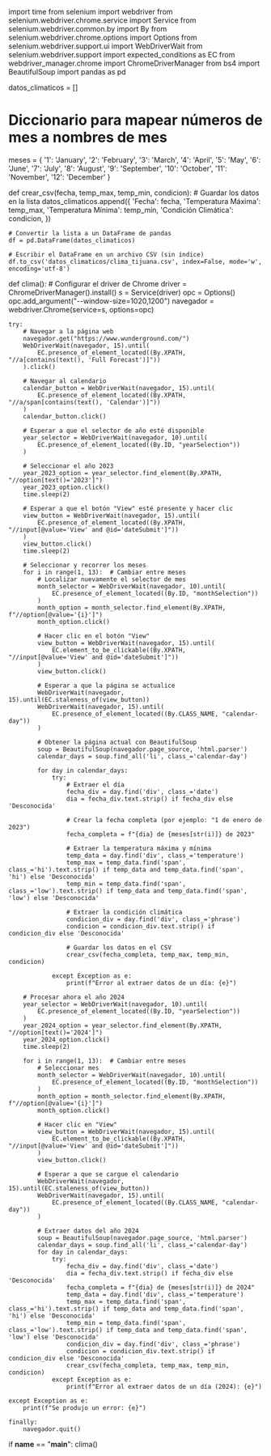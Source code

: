 import time
from selenium import webdriver
from selenium.webdriver.chrome.service import Service
from selenium.webdriver.common.by import By
from selenium.webdriver.chrome.options import Options
from selenium.webdriver.support.ui import WebDriverWait
from selenium.webdriver.support import expected_conditions as EC
from webdriver_manager.chrome import ChromeDriverManager
from bs4 import BeautifulSoup
import pandas as pd

datos_climaticos = []

# Diccionario para mapear números de mes a nombres de mes
meses = {
    '1': 'January', '2': 'February', '3': 'March', '4': 'April', '5': 'May', '6': 'June',
    '7': 'July', '8': 'August', '9': 'September', '10': 'October', '11': 'November', '12': 'December'
}


def crear_csv(fecha, temp_max, temp_min, condicion):
    # Guardar los datos en la lista
    datos_climaticos.append({
        'Fecha': fecha,
        'Temperatura Máxima': temp_max,
        'Temperatura Mínima': temp_min,
        'Condición Climática': condicion,
    })

    # Convertir la lista a un DataFrame de pandas
    df = pd.DataFrame(datos_climaticos)

    # Escribir el DataFrame en un archivo CSV (sin índice)
    df.to_csv('datos_climaticos/clima_tijuana.csv', index=False, mode='w', encoding='utf-8')

def clima():
    # Configurar el driver de Chrome
    driver = ChromeDriverManager().install()
    s = Service(driver)
    opc = Options()
    opc.add_argument("--window-size=1020,1200")
    navegador = webdriver.Chrome(service=s, options=opc)

    try:
        # Navegar a la página web
        navegador.get("https://www.wunderground.com/")
        WebDriverWait(navegador, 15).until(
            EC.presence_of_element_located((By.XPATH, "//a[contains(text(), 'Full Forecast')]"))
        ).click()

        # Navegar al calendario
        calendar_button = WebDriverWait(navegador, 15).until(
            EC.presence_of_element_located((By.XPATH, "//a/span[contains(text(), 'Calendar')]"))
        )
        calendar_button.click()

        # Esperar a que el selector de año esté disponible
        year_selector = WebDriverWait(navegador, 10).until(
            EC.presence_of_element_located((By.ID, "yearSelection"))
        )

        # Seleccionar el año 2023
        year_2023_option = year_selector.find_element(By.XPATH, "//option[text()='2023']")
        year_2023_option.click()
        time.sleep(2)

        # Esperar a que el botón "View" esté presente y hacer clic
        view_button = WebDriverWait(navegador, 15).until(
            EC.presence_of_element_located((By.XPATH, "//input[@value='View' and @id='dateSubmit']"))
        )
        view_button.click()
        time.sleep(2)

        # Seleccionar y recorrer los meses
        for i in range(1, 13):  # Cambiar entre meses
            # Localizar nuevamente el selector de mes
            month_selector = WebDriverWait(navegador, 10).until(
                EC.presence_of_element_located((By.ID, "monthSelection"))
            )
            month_option = month_selector.find_element(By.XPATH, f"//option[@value='{i}']")
            month_option.click()

            # Hacer clic en el botón "View"
            view_button = WebDriverWait(navegador, 15).until(
                EC.element_to_be_clickable((By.XPATH, "//input[@value='View' and @id='dateSubmit']"))
            )
            view_button.click()

            # Esperar a que la página se actualice
            WebDriverWait(navegador, 15).until(EC.staleness_of(view_button))
            WebDriverWait(navegador, 15).until(
                EC.presence_of_element_located((By.CLASS_NAME, "calendar-day"))
            )

            # Obtener la página actual con BeautifulSoup
            soup = BeautifulSoup(navegador.page_source, 'html.parser')
            calendar_days = soup.find_all('li', class_='calendar-day')

            for day in calendar_days:
                try:
                    # Extraer el día
                    fecha_div = day.find('div', class_='date')
                    dia = fecha_div.text.strip() if fecha_div else 'Desconocida'

                    # Crear la fecha completa (por ejemplo: "1 de enero de 2023")
                    fecha_completa = f"{dia} de {meses[str(i)]} de 2023"

                    # Extraer la temperatura máxima y mínima
                    temp_data = day.find('div', class_='temperature')
                    temp_max = temp_data.find('span', class_='hi').text.strip() if temp_data and temp_data.find('span', 'hi') else 'Desconocida'
                    temp_min = temp_data.find('span', class_='low').text.strip() if temp_data and temp_data.find('span', 'low') else 'Desconocida'

                    # Extraer la condición climática
                    condicion_div = day.find('div', class_='phrase')
                    condicion = condicion_div.text.strip() if condicion_div else 'Desconocida'

                    # Guardar los datos en el CSV
                    crear_csv(fecha_completa, temp_max, temp_min, condicion)

                except Exception as e:
                    print(f"Error al extraer datos de un día: {e}")

        # Procesar ahora el año 2024
        year_selector = WebDriverWait(navegador, 10).until(
            EC.presence_of_element_located((By.ID, "yearSelection"))
        )
        year_2024_option = year_selector.find_element(By.XPATH, "//option[text()='2024']")
        year_2024_option.click()
        time.sleep(2)

        for i in range(1, 13):  # Cambiar entre meses
            # Seleccionar mes
            month_selector = WebDriverWait(navegador, 10).until(
                EC.presence_of_element_located((By.ID, "monthSelection"))
            )
            month_option = month_selector.find_element(By.XPATH, f"//option[@value='{i}']")
            month_option.click()

            # Hacer clic en "View"
            view_button = WebDriverWait(navegador, 15).until(
                EC.element_to_be_clickable((By.XPATH, "//input[@value='View' and @id='dateSubmit']"))
            )
            view_button.click()

            # Esperar a que se cargue el calendario
            WebDriverWait(navegador, 15).until(EC.staleness_of(view_button))
            WebDriverWait(navegador, 15).until(
                EC.presence_of_element_located((By.CLASS_NAME, "calendar-day"))
            )

            # Extraer datos del año 2024
            soup = BeautifulSoup(navegador.page_source, 'html.parser')
            calendar_days = soup.find_all('li', class_='calendar-day')
            for day in calendar_days:
                try:
                    fecha_div = day.find('div', class_='date')
                    dia = fecha_div.text.strip() if fecha_div else 'Desconocida'
                    fecha_completa = f"{dia} de {meses[str(i)]} de 2024"
                    temp_data = day.find('div', class_='temperature')
                    temp_max = temp_data.find('span', class_='hi').text.strip() if temp_data and temp_data.find('span', 'hi') else 'Desconocida'
                    temp_min = temp_data.find('span', class_='low').text.strip() if temp_data and temp_data.find('span', 'low') else 'Desconocida'
                    condicion_div = day.find('div', class_='phrase')
                    condicion = condicion_div.text.strip() if condicion_div else 'Desconocida'
                    crear_csv(fecha_completa, temp_max, temp_min, condicion)
                except Exception as e:
                    print(f"Error al extraer datos de un día (2024): {e}")

    except Exception as e:
        print(f"Se produjo un error: {e}")

    finally:
        navegador.quit()

if __name__ == "__main__":
    clima()

